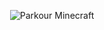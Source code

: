 <p align="center">
    <img src="https://media1.tenor.com/m/BzuIEsEtwG0AAAAC/parkour-minecraft.gif" alt="Parkour Minecraft">
</p>